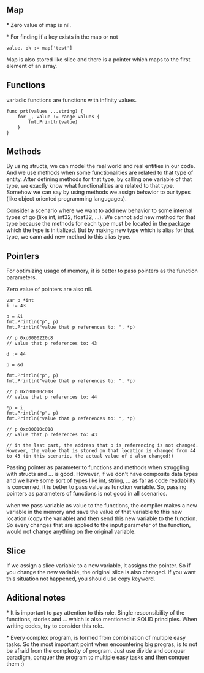 ## Map

\* Zero value of map is nil.

\* For finding if a key exists in the map or not

```
value, ok := map['test']
```

Map is also stored like slice and there is a pointer which maps to the first element of an array.

## Functions

variadic functions are functions with infinity values.

```
func prt(values ...string) {
    for _, value := range values {
        fmt.Println(value)
    }
}
```

## Methods

By using structs, we can model the real world and real entities in our code. And we use methods when some functionalities are related to that type of entity. After defining methods for that type, by calling one variable of that type, we exactly know what functionalities are related to that type. Somehow we can say by using methods we assign behavior to our types (like object oriented programming langugages). 

Consider a scenario where we want to add new behavior to some internal types of go (like int, int32, float32, ...). We cannot add new method for that type because the methods for each type must be located in the package which the type is initialized. But by making new type which is alias for that type, we cann add new method to this alias type.

## Pointers

For optimizing usage of memory, it is better to pass pointers as the function parameters.

Zero value of pointers are also nil.

```
var p *int
i := 43

p = &i
fmt.Println("p", p)
fmt.Println("value that p references to: ", *p)

// p 0xc0000220c8
// value that p references to: 43

d := 44

p = &d

fmt.Println("p", p)
fmt.Println("value that p references to: ", *p)

// p 0xc00010c018
// value that p references to: 44

*p = i
fmt.Println("p", p)
fmt.Println("value that p references to: ", *p)

// p 0xc00010c018
// value that p references to: 43

// in the last part, the address that p is referencing is not changed. However, the value that is stored on that location is changed from 44 to 43 (in this scenario, the actual value of d also changed!)
```

Passing pointer as parameter to functions and methods when struggling with structs and ... is good. However, if we don't have composite data types and we have some sort of types like int, string, ... as far as code readability is concerned, it is better to pass value as function variable. So, passing pointers as parameters of functions is not good in all scenarios.

when we pass variable as value to the functions, the compiler makes a new variable in the memory and save the value of that variable to this new location (copy the variable) and then send this new variable to the function. So every changes that are applied to the input parameter of the function, would not change anything on the original variable.

## Slice 
If we assign a slice variable to a new variable, it assigns the pointer. So if you
change the new variable, the original slice is also changed. If you want this situation
not happened, you should use copy keyword.

## Aditional notes

\* It is important to pay attention to this role. Single responsibility of the functions, stories and ... which is also mentioned in SOLID principles.
When writing codes, try to consider this role.

\* Every complex program, is formed from combination of multiple easy tasks. So the most
important point when encountering big progras, is to not be afraid from the complexity of program.
Just use divide and conquer paradigm, conquer the program to multiple easy tasks and then conquer them :)
